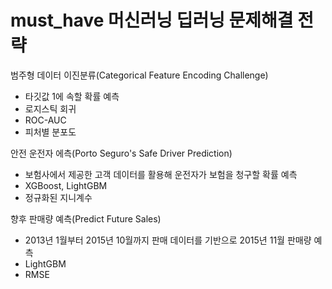 # must_have 머신러닝 딥러닝 문제해결 전략

범주형 데이터 이진분류(Categorical Feature Encoding Challenge)
- 타깃값 1에 속할 확률 예측
- 로지스틱 회귀
- ROC-AUC
- 피처별 분포도

안전 운전자 에측(Porto Seguro's Safe Driver Prediction)
  - 보험사에서 제공한 고객 데이터를 활용해 운전자가 보험을 청구할 확률 예측
  - XGBoost, LightGBM
  - 정규화된 지니계수

향후 판매량 예측(Predict Future Sales)
  - 2013년 1월부터 2015년 10월까지 판매 데이터를 기반으로 2015년 11월 판매량 예측
  - LightGBM
  - RMSE
